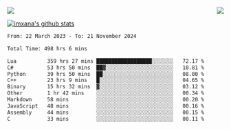 <p>
  <a href="https://count.getloli.com/"><img src="https://count.getloli.com/get/@xana.readme?theme=moebooru-h"></a>
  <img src="https://weather-icon.journeyad.repl.co/@hangzhou?v=1" align="right">
</p>


<a href="https://github.com/imxana"><img align="center" src="https://github-readme-stats.vercel.app/api?username=imxana&show_icons=true&include_all_commits=true&hide_border=tru&custom_title=imxana%27s%20Github%20Stats" alt="imxana's github stats" /></a> 

<!--START_SECTION:waka-->

```txt
From: 22 March 2023 - To: 21 November 2024

Total Time: 498 hrs 6 mins

Lua          359 hrs 27 mins ██████████████████░░░░░░░   72.17 %
C#           53 hrs 50 mins  ██▓░░░░░░░░░░░░░░░░░░░░░░   10.81 %
Python       39 hrs 50 mins  ██░░░░░░░░░░░░░░░░░░░░░░░   08.00 %
C++          23 hrs 9 mins   █░░░░░░░░░░░░░░░░░░░░░░░░   04.65 %
Binary       15 hrs 32 mins  ▓░░░░░░░░░░░░░░░░░░░░░░░░   03.12 %
Other        1 hr 42 mins    ░░░░░░░░░░░░░░░░░░░░░░░░░   00.34 %
Markdown     58 mins         ░░░░░░░░░░░░░░░░░░░░░░░░░   00.20 %
JavaScript   48 mins         ░░░░░░░░░░░░░░░░░░░░░░░░░   00.16 %
Assembly     44 mins         ░░░░░░░░░░░░░░░░░░░░░░░░░   00.15 %
C            33 mins         ░░░░░░░░░░░░░░░░░░░░░░░░░   00.11 %
```

<!--END_SECTION:waka-->
